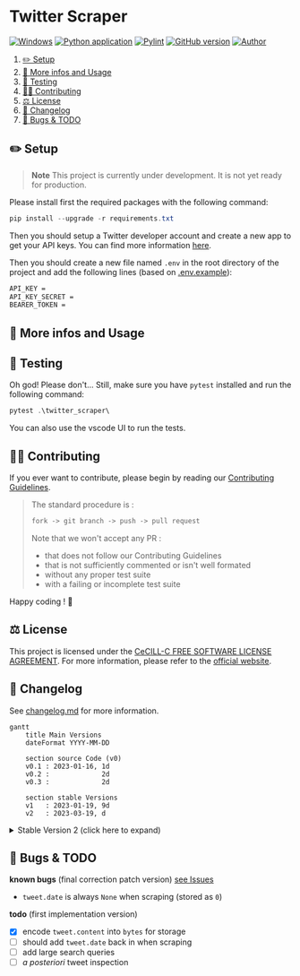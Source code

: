 # Twitter Scraper

[![Windows](https://svgshare.com/i/ZhY.svg)](https://svgshare.com/i/ZhY.svg)
[![Python application](https://github.com/cognitivefactory/twitter-scraper/actions/workflows/python-app.yml/badge.svg)](https://github.com/cognitivefactory/twitter-scraper/actions/workflows/python-app.yml)
[![Pylint](https://github.com/cognitivefactory/twitter-scraper/actions/workflows/pylint.yml/badge.svg)](https://github.com/cognitivefactory/twitter-scraper/actions/workflows/pylint.yml)
[![GitHub version](https://badge.fury.io/gh/cognitivefactory%2Ftwitter-scraper.svg)](https://github.com/cognitivefactory/twitter-scraper)
[![Author](https://img.shields.io/badge/author-@ThomasByr-blue)](https://github.com/ThomasByr)

1. [✏️ Setup](#️-setup)
2. [💁 More infos and Usage](#-more-infos-and-usage)
3. [🧪 Testing](#-testing)
4. [🧑‍🏫 Contributing](#-contributing)
5. [⚖️ License](#️-license)
6. [🔄 Changelog](#-changelog)
7. [🐛 Bugs \& TODO](#-bugs--todo)

## ✏️ Setup

> **Note** This project is currently under development. It is not yet ready for production.

Please install first the required packages with the following command:

```ps1
pip install --upgrade -r requirements.txt
```

Then you should setup a Twitter developer account and create a new app to get your API keys. You can find more information [here](https://developer.twitter.com/en/docs/twitter-api/getting-started/getting-access-to-the-twitter-api).

Then you should create a new file named `.env` in the root directory of the project and add the following lines (based on [.env.example](.env.example)):

```txt
API_KEY =
API_KEY_SECRET =
BEARER_TOKEN =
```

## 💁 More infos and Usage

## 🧪 Testing

Oh god! Please don't... Still, make sure you have `pytest` installed and run the following command:

```ps1
pytest .\twitter_scraper\
```

You can also use the vscode UI to run the tests.

## 🧑‍🏫 Contributing

If you ever want to contribute, please begin by reading our [Contributing Guidelines](.github/CONTRIBUTING.md).

> The standard procedure is :
>
> ```txt
> fork -> git branch -> push -> pull request
> ```
>
> Note that we won't accept any PR :
>
> - that does not follow our Contributing Guidelines
> - that is not sufficiently commented or isn't well formated
> - without any proper test suite
> - with a failing or incomplete test suite

Happy coding ! 🙂

## ⚖️ License

This project is licensed under the [CeCILL-C FREE SOFTWARE LICENSE AGREEMENT](LICENSE). For more information, please refer to the [official website](https://cecill.info/licences/Licence_CeCILL-C_V1-en.html).

## 🔄 Changelog

See [changelog.md](changelog.md) for more information.

```mermaid
gantt
    title Main Versions
    dateFormat YYYY-MM-DD

    section source Code (v0)
    v0.1 : 2023-01-16, 1d
    v0.2 :             2d
    v0.3 :             2d

    section stable Versions
    v1   : 2023-01-19, 9d
    v2   : 2023-03-19, d
```

<details>
  <summary>  Stable Version 2 (click here to expand) </summary>

**v2.0** first stable release

- added `helper` module
- preprocessor is now a class
- `TweetPreprocessorLanguage` small enum

</details>

## 🐛 Bugs & TODO

**known bugs** (final correction patch version) [see Issues](https://github.com/?)

- `tweet.date` is always `None` when scraping (stored as `0`)

**todo** (first implementation version)

- [x] encode `tweet.content` into `bytes` for storage
- [ ] should add `tweet.date` back in when scraping
- [ ] add large search queries
- [ ] _a posteriori_ tweet inspection
